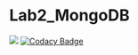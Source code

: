 # Lab2_MongoDB

![](https://api.travis-ci.org/Liza1462/Lab2_MongoDB.svg?branch=master)
[![Codacy Badge](https://api.codacy.com/project/badge/Grade/7c1d943a37a74ff3912f0f1d73a6f9bd)](https://www.codacy.com/app/Liza1462/Lab2_MongoDB?utm_source=github.com&amp;utm_medium=referral&amp;utm_content=Liza1462/Lab2_MongoDB&amp;utm_campaign=Badge_Grade)
